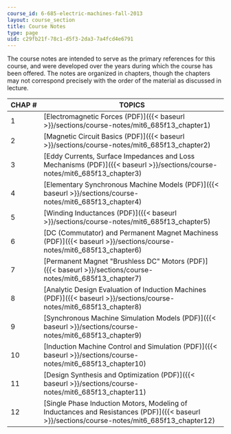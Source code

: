 ```yaml
---
course_id: 6-685-electric-machines-fall-2013
layout: course_section
title: Course Notes
type: page
uid: c29fb21f-78c1-d5f3-2da3-7a4fcd4e6791
---
```


The course notes are intended to serve as the primary references for this course, and were developed over the years during which the course has been offered. The notes are organized in chapters, though the chapters may not correspond precisely with the order of the material as discussed in lecture.

| CHAP # | TOPICS |
| --- | --- |
| 1 | [Electromagnetic Forces (PDF)]({{< baseurl >}}/sections/course-notes/mit6_685f13_chapter1) |
| 2 | [Magnetic Circuit Basics (PDF)]({{< baseurl >}}/sections/course-notes/mit6_685f13_chapter2) |
| 3 | [Eddy Currents, Surface Impedances and Loss Mechanisms (PDF)]({{< baseurl >}}/sections/course-notes/mit6_685f13_chapter3) |
| 4 | [Elementary Synchronous Machine Models (PDF)]({{< baseurl >}}/sections/course-notes/mit6_685f13_chapter4) |
| 5 | [Winding Inductances (PDF)]({{< baseurl >}}/sections/course-notes/mit6_685f13_chapter5) |
| 6 | [DC (Commutator) and Permanent Magnet Machiness (PDF)]({{< baseurl >}}/sections/course-notes/mit6_685f13_chapter6) |
| 7 | [Permanent Magnet "Brushless DC" Motors (PDF)]({{< baseurl >}}/sections/course-notes/mit6_685f13_chapter7) |
| 8 | [Analytic Design Evaluation of Induction Machines (PDF)]({{< baseurl >}}/sections/course-notes/mit6_685f13_chapter8) |
| 9 | [Synchronous Machine Simulation Models (PDF)]({{< baseurl >}}/sections/course-notes/mit6_685f13_chapter9) |
| 10 | [Induction Machine Control and Simulation (PDF)]({{< baseurl >}}/sections/course-notes/mit6_685f13_chapter10) |
| 11 | [Design Synthesis and Optimization (PDF)]({{< baseurl >}}/sections/course-notes/mit6_685f13_chapter11) |
| 12 | [Single Phase Induction Motors, Modeling of Inductances and Resistances (PDF)]({{< baseurl >}}/sections/course-notes/mit6_685f13_chapter12)